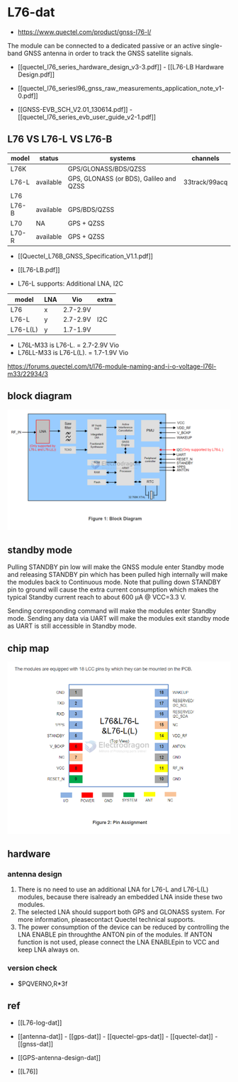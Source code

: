 
# L76-dat

- https://www.quectel.com/product/gnss-l76-l/

The module can be connected to a dedicated passive or an active single-band GNSS antenna in order to track the GNSS satellite signals. 

- [[quectel_l76_series_hardware_design_v3-3.pdf]] - [[L76-LB Hardware Design.pdf]]

- [[quectel_l76_seriesl96_gnss_raw_measurements_application_note_v1-0.pdf]]

- [[GNSS-EVB_SCH_V2.01_130614.pdf]] - [[quectel_l76_series_evb_user_guide_v2-1.pdf]]



## L76 VS L76-L VS L76-B


| model | status    | systems                                 | channels      |
| ----- | --------- | --------------------------------------- | ------------- |
| L76K  |           | GPS/GLONASS/BDS/QZSS                    |
| L76-L | available | GPS, GLONASS (or BDS), Galileo and QZSS | 33track/99acq |
| L76   |           |                                         |               |
| L76-B | available | GPS/BDS/QZSS                            |               |
| L70   | NA        | GPS + QZSS                              |               |
| L70-R | available | GPS + QZSS                              |               |


- [[Quectel_L76B_GNSS_Specification_V1.1.pdf]]
- [[L76-LB.pdf]]


- L76-L supports: Additional LNA, I2C

| model    | LNA | Vio      | extra |
| -------- | --- | -------- | ----- |
| L76      | x   | 2.7-2.9V |       |
| L76-L    | y   | 2.7-2.9V | I2C   |
| L76-L(L) | y   | 1.7-1.9V |       |


- L76L-M33  is L76-L. = 2.7-2.9V Vio
- L76LL-M33 is L76-L(L). = 1.7-1.9V Vio 

https://forums.quectel.com/t/l76-module-naming-and-i-o-voltage-l76l-m33/22934/3


## block diagram 

![](2024-10-09-17-58-17.png)

## standby mode 

Pulling STANDBY pin low will make the GNSS module enter Standby mode and releasing STANDBY pin which has been pulled high internally will make the modules back to Continuous mode. 
Note that pulling  down  STANDBY  pin  to  ground  will  cause  the  extra  current  consumption  which  makes  the typical Standby current reach to about 600 μA @ VCC=3.3 V.

Sending corresponding command will make the modules enter Standby mode. Sending any data via UART will make the modules exit standby mode as UART is still accessible in Standby mode.

## chip map 

![](2024-10-02-17-38-11.png)



## hardware 

### antenna design 

1. There is no need to use an additional LNA for L76-L and L76-L(L) modules, because there isalready an embedded LNA inside these two modules.
2. The selected LNA should support both GPS and GLONASS system. For more information, pleasecontact Quectel technical supports.
3. The power consumption of the device can be reduced by controlling the LNA ENABLE pin throughthe ANTON pin of the modules. If ANTON function is not used, please connect the LNA ENABLEpin to VCC and keep LNA always on.

### version check 

- $PQVERNO,R*3f




## ref 

- [[L76-log-dat]]

- [[antenna-dat]] - [[gps-dat]] - [[quectel-gps-dat]] - [[quectel-dat]] - [[gnss-dat]]

- [[GPS-antenna-design-dat]]

- [[L76]]